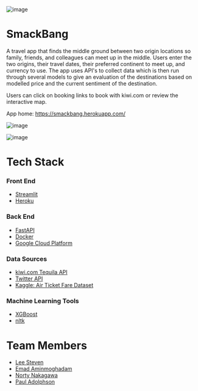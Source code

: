 ![image](https://user-images.githubusercontent.com/27832889/158302605-2f6af021-e429-40bf-911c-2c24dcc36b69.png)

# SmackBang

A travel app that finds the middle ground between two origin locations so family, friends, and colleagues can meet up in the middle.  Users enter the two origins, their travel dates, their preferred continent to meet up, and currency to use.  The app uses API's to collect data which is then run through several models to give an evaluation of the destinations based on modelled price and the current sentiment of the destination.

Users can click on booking links to book with kiwi.com or review the interactive map.

App home: https://smackbang.herokuapp.com/

![image](https://user-images.githubusercontent.com/27832889/158303379-9702b5ea-3443-48f1-b7fe-f30ee896ab14.png)

![image](https://user-images.githubusercontent.com/27832889/158303402-4cf4292b-8292-4182-8835-0b9d6a06198f.png)



# Tech Stack
### Front End
- <a href="https://streamlit.io/">Streamlit</a>
- <a href="https://www.heroku.com/">Heroku</a>

### Back End
- <a href="https://fastapi.tiangolo.com/">FastAPI</a>
- <a href="https://www.docker.com/">Docker</a>
- <a href="https://cloud.google.com/">Google Cloud Platform</a>

### Data Sources
- <a href="https://tequila.kiwi.com/portal/login">kiwi.com Tequila API</a>
- <a href="https://developer.twitter.com/en">Twitter API</a>
- <a href="https://www.kaggle.com/c/air-ticket-fare-prediction/data">Kaggle: Air Ticket Fare Dataset</a>

### Machine Learning Tools
- <a href="https://xgboost.readthedocs.io/">XGBoost</a>
- <a href="https://www.nltk.org/index.html">nltk </a>


# Team Members
- <a href="https://github.com/lee-onidas">Lee Steven </a>
- <a href="https://github.com/emadam">Emad Aminmoghadam </a>
- <a href="https://github.com/yourpandaboy">Norty Nakagawa</a>
- <a href="https://github.com/padofreo">Paul Adolphson</a>
